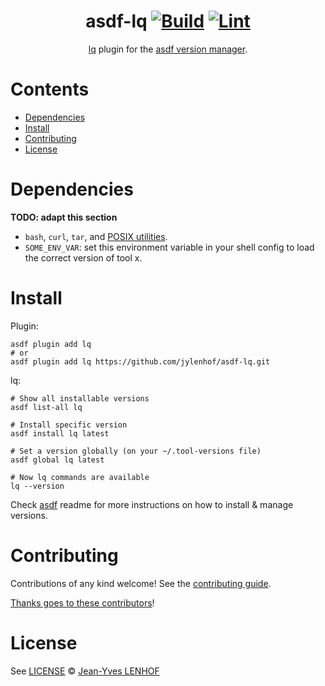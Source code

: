 <div align="center">

# asdf-lq [![Build](https://github.com/jylenhof/asdf-lq/actions/workflows/build.yml/badge.svg)](https://github.com/jylenhof/asdf-lq/actions/workflows/build.yml) [![Lint](https://github.com/jylenhof/asdf-lq/actions/workflows/lint.yml/badge.svg)](https://github.com/jylenhof/asdf-lq/actions/workflows/lint.yml)

[lq](https://github.com/clux/lq) plugin for the [asdf version manager](https://asdf-vm.com).

</div>

# Contents

- [Dependencies](#dependencies)
- [Install](#install)
- [Contributing](#contributing)
- [License](#license)

# Dependencies

**TODO: adapt this section**

- `bash`, `curl`, `tar`, and [POSIX utilities](https://pubs.opengroup.org/onlinepubs/9699919799/idx/utilities.html).
- `SOME_ENV_VAR`: set this environment variable in your shell config to load the correct version of tool x.

# Install

Plugin:

```shell
asdf plugin add lq
# or
asdf plugin add lq https://github.com/jylenhof/asdf-lq.git
```

lq:

```shell
# Show all installable versions
asdf list-all lq

# Install specific version
asdf install lq latest

# Set a version globally (on your ~/.tool-versions file)
asdf global lq latest

# Now lq commands are available
lq --version
```

Check [asdf](https://github.com/asdf-vm/asdf) readme for more instructions on how to
install & manage versions.

# Contributing

Contributions of any kind welcome! See the [contributing guide](contributing.md).

[Thanks goes to these contributors](https://github.com/jylenhof/asdf-lq/graphs/contributors)!

# License

See [LICENSE](LICENSE) © [Jean-Yves LENHOF](https://github.com/jylenhof/)
